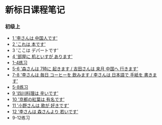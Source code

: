# 新标日课程笔记
### 初级上
- [1 '李さんは 中国人です'](1.md)
- [2 'これは 本です'](2.md)
- 3 'ここは デパートです'
- [4 '部屋に 机といすが あります'](4.md)
- [1-4练习](1-4练习.md)
- [5-6 '森さんは 7時に 起きます / 吉田さんは 来月 中国へ 行きます'](5-6.md)
- [7-8 '李さんは 毎日 コーヒーを 飲みます / 李さんは 日本語で 手紙を 書きます'](7-8.md)
- [5-8练习](5-8练习.md)
- [9 '四川料理は 辛いです'](9.md)
- [10 '京都の紅葉は 有名です'](10.md)
- [11 '小野さんは 歌が 好きです'](11.md)
- [12 '李さんは 森さんより 若いです'](12.md)
- 9-12练习
